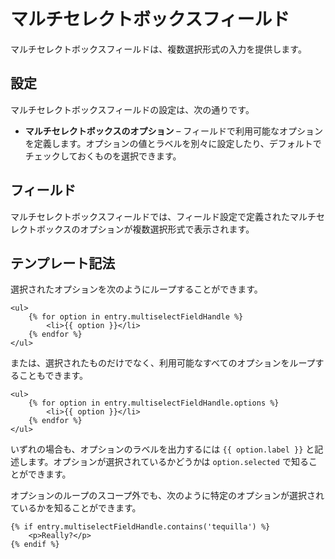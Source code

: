 # マルチセレクトボックスフィールド

マルチセレクトボックスフィールドは、複数選択形式の入力を提供します。

## 設定

マルチセレクトボックスフィールドの設定は、次の通りです。

* **マルチセレクトボックスのオプション** – フィールドで利用可能なオプションを定義します。オプションの値とラベルを別々に設定したり、デフォルトでチェックしておくものを選択できます。

## フィールド

マルチセレクトボックスフィールドでは、フィールド設定で定義されたマルチセレクトボックスのオプションが複数選択形式で表示されます。

## テンプレート記法

選択されたオプションを次のようにループすることができます。

```twig
<ul>
    {% for option in entry.multiselectFieldHandle %}
        <li>{{ option }}</li>
    {% endfor %}
</ul>
```

または、選択されたものだけでなく、利用可能なすべてのオプションをループすることもできます。

```twig
<ul>
    {% for option in entry.multiselectFieldHandle.options %}
        <li>{{ option }}</li>
    {% endfor %}
</ul>
```

いずれの場合も、オプションのラベルを出力するには `{{ option.label }}` と記述します。オプションが選択されているかどうかは `option.selected` で知ることができます。

オプションのループのスコープ外でも、次のように特定のオプションが選択されているかを知ることができます。

```twig
{% if entry.multiselectFieldHandle.contains('tequilla') %}
    <p>Really?</p>
{% endif %}
```

